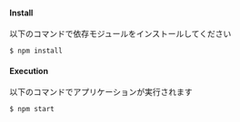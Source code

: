 #### Install
以下のコマンドで依存モジュールをインストールしてください
```
$ npm install
```

#### Execution
以下のコマンドでアプリケーションが実行されます
```
$ npm start